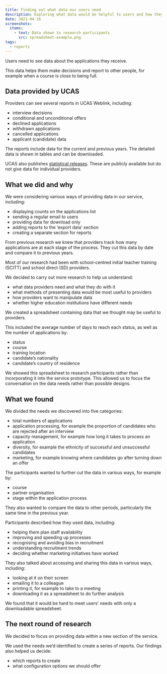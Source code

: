 ```yaml
---
title: Finding out what data our users need
description: Exploring what data would be helpful to users and how they would use it
date: 2021-04-16
screenshots:
  items:
    - text: Data shown to research participants
      src: spreadsheet-example.png
tags:
  - reports
---
```


Users need to see data about the applications they receive.

This data helps them make decisions and report to other people, for example when a course is close to being full.

## Data provided by UCAS

Providers can see several reports in UCAS Weblink, including:

- interview decisions
- conditional and unconditional offers
- declined applications
- withdrawn applications
- cancelled applications
- applicant (candidate) data

The reports include data for the current and previous years. The detailed data is shown in tables and can be downloaded.

UCAS also publishes [statistical releases](https://www.ucas.com/data-and-analysis/ucas-teacher-training-statistical-releases). These are publicly available but do not give data for individual providers.

## What we did and why

We were considering various ways of providing data in our service, including:

- displaying counts on the applications list
- sending a regular email to users
- providing data for download only
- adding reports to the ‘export data’ section
- creating a separate section for reports

From previous research we knew that providers track how many applications are at each stage of the process. They cut this data by date and compare it to previous years.

Most of our research had been with school-centred initial teacher training (SCITT) and school direct (SD) providers.

We decided to carry out more research to help us understand:

- what data providers need and what they do with it
- what methods of presenting data would be most useful to providers
- how providers want to manipulate data
- whether higher education institutions have different needs

We created a spreadsheet containing data that we thought may be useful to providers.

This included the average number of days to reach each status, as well as the number of applications by:

- status
- course
- training location
- candidate’s nationality
- candidate’s country of residence

We showed this spreadsheet to research participants rather than incorporating it into the service prototype. This allowed us to focus the conversation on the data needs rather than possible designs.

## What we found

We divided the needs we discovered into five categories:

- total numbers of applications
- application processing, for example the proportion of candidates who are rejected after an interview
- capacity management, for example how long it takes to process an application
- diversity, for example the ethnicity of successful and unsuccessful candidates
- marketing, for example knowing where candidates go after turning down an offer

The participants wanted to further cut the data in various ways, for example by:

- course
- partner organisation
- stage within the application process

They also wanted to compare the data to other periods, particularly the same time in the previous year.

Participants described how they used data, including:

- helping them plan staff availability
- improving and speeding up processes
- recognising and avoiding bias in recruitment
- understanding recruitment trends
- deciding whether marketing initiatives have worked

They also talked about accessing and sharing this data in various ways, including:

- looking at it on their screen
- emailing it to a colleague
- printing it, for example to take to a meeting
- downloading it as a spreadsheet to do further analysis

We found that it would be hard to meet users’ needs with only a downloadable spreadsheet.

## The next round of research

We decided to focus on providing data within a new section of the service.

We used the needs we’d identified to create a series of reports. Our findings also helped us decide:

- which reports to create
- what configuration options we should offer
